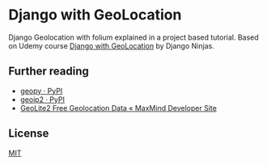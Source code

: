 # Django with GeoLocation

Django Geolocation with folium explained in a project based tutorial. Based on Udemy course [Django with GeoLocation](https://www.udemy.com/course/django-with-geolocation) by Django Ninjas.

## Further reading

- [geopy · PyPI](https://pypi.org/project/geopy/)
- [geoip2 · PyPI](https://pypi.org/project/geoip2/)
- [GeoLite2 Free Geolocation Data &laquo; MaxMind Developer Site](https://dev.maxmind.com/geoip/geoip2/geolite2/)

## License
[MIT](https://choosealicense.com/licenses/mit/)